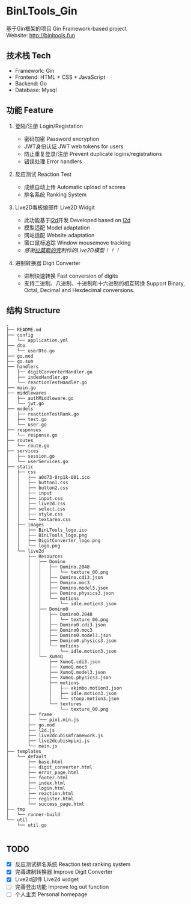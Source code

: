 # BinLTools_Gin

基于Gin框架的项目 Gin Framework-based project  
Website: http://binltools.fun

## 技术栈 Tech
- Framework: Gin
- Frontend: HTML + CSS + JavaScript
- Backend: Go
- Database: Mysql

## 功能 Feature
1. 登陆/注册 Login/Registation
    - 密码加密 Password encryption
    - JWT身份认证 JWT web tokens for users
    - 防止重复登录/注册 Prevent duplicate logins/registrations
    - 错误处理 Error handlers

2. 反应测试 Reaction Test
    - 成绩自动上传 Automatic upload of scores
    - 排名系统 Ranking System

3. Live2D看板娘部件 Live2D Widgit
	- 此功能基于[l2d](https://github.com/UsernameFull/l2d)开发 Developed based on [l2d](https://github.com/UsernameFull/l2d)
	- 模型适配 Model adaptation 
	- 网站适配 Website adaptation
    - 窗口鼠标追踪 Window mousemove tracking
    - *感谢[拉莫斯的壳](https://space.bilibili.com/6769942/?spm_id_from=333.999.0.0)制作的Live2D模型！！！*
    
3. 进制转换器 Digit Converter
    - 进制快速转换 Fast conversion of digits
    - 支持二进制、八进制、十进制和十六进制的相互转换 Support Binary, Octal, Decimal and Hexdecimal conversions.
    
## 结构 Structure
``` 
.
├── README.md
├── config
│   └── application.yml
├── dto
│   └── userDto.go
├── go.mod
├── go.sum
├── handlers
│   ├── digitConverterHandler.go
│   ├── indexHandler.go
│   └── reactionTestHandler.go
├── main.go
├── middlewares
│   ├── authMiddleware.go
│   └── jwt.go
├── models
│   ├── reactionTestRank.go
│   ├── test.go
│   └── user.go
├── responses
│   └── response.go
├── routes
│   └── route.go
├── services
│   ├── session.go
│   └── userServices.go
├── static
│   ├── css
│   │   ├── a0d73-0rp1k-001.ico
│   │   ├── button1.css
│   │   ├── button2.css
│   │   ├── input
│   │   ├── input.css
│   │   ├── live2d.css
│   │   ├── select.css
│   │   ├── style.css
│   │   └── textarea.css
│   ├── images
│   │   ├── BinLTools_logo.ico
│   │   ├── BinLTools_logo.png
│   │   ├── DigitConverter_logo.png
│   │   └── logo.png
│   └── live2d
│       ├── Resources
│       │   ├── Domino
│       │   │   ├── Domino.2048
│       │   │   │   └── texture_00.png
│       │   │   ├── Domino.cdi3.json
│       │   │   ├── Domino.moc3
│       │   │   ├── Domino.model3.json
│       │   │   ├── Domino.physics3.json
│       │   │   └── motions
│       │   │       └── idle.motion3.json
│       │   ├── Domino0
│       │   │   ├── Domino0.2048
│       │   │   │   └── texture_00.png
│       │   │   ├── Domino0.cdi3.json
│       │   │   ├── Domino0.moc3
│       │   │   ├── Domino0.model3.json
│       │   │   ├── Domino0.physics3.json
│       │   │   └── motions
│       │   │       └── idle.motion3.json
│       │   └── XumoQ
│       │       ├── XumoQ.cdi3.json
│       │       ├── XumoQ.moc3
│       │       ├── XumoQ.model3.json
│       │       ├── XumoQ.physics3.json
│       │       ├── motions
│       │       │   ├── akimbo.motion3.json
│       │       │   ├── idle.motion3.json
│       │       │   └── stoop.motion3.json
│       │       └── textures
│       │           └── texture_00.png
│       ├── frame
│       │   └── pixi.min.js
│       ├── go.mod
│       ├── l2d.js
│       ├── live2dcubismframework.js
│       ├── live2dcubismpixi.js
│       └── main.js
├── templates
│   └── default
│       ├── base.html
│       ├── digit_converter.html
│       ├── error_page.html
│       ├── footer.html
│       ├── index.html
│       ├── login.html
│       ├── reaction.html
│       ├── register.html
│       └── success_page.html
├── tmp
│   └── runner-build
└── util
    └── util.go


``` 

## TODO
- [x] 反应测试排名系统 Reaction test ranking system
- [x] 完善进制转换器 Improve Digit Converter
- [x] Live2d部件 Live2d widget
- [ ] 完善登出功能 Improve log out function
- [ ] 个人主页 Personal homepage
